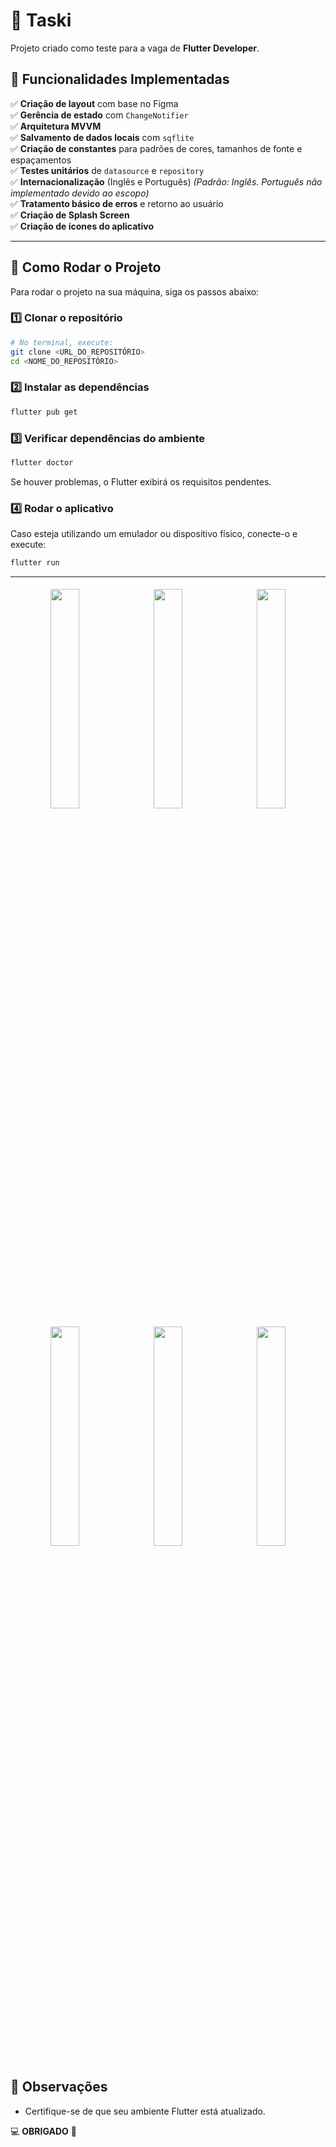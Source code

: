 # 📝 Taski

Projeto criado como teste para a vaga de **Flutter Developer**.

## 📌 Funcionalidades Implementadas

✅ **Criação de layout** com base no Figma  
✅ **Gerência de estado** com `ChangeNotifier`  
✅ **Arquitetura MVVM**  
✅ **Salvamento de dados locais** com `sqflite`  
✅ **Criação de constantes** para padrões de cores, tamanhos de fonte e espaçamentos  
✅ **Testes unitários** de `datasource` e `repository`  
✅ **Internacionalização** (Inglês e Português) *(Padrão: Inglês. Português não implementado devido ao escopo)*  
✅ **Tratamento básico de erros** e retorno ao usuário  
✅ **Criação de Splash Screen**  
✅ **Criação de ícones do aplicativo**  

---

## 🚀 Como Rodar o Projeto

Para rodar o projeto na sua máquina, siga os passos abaixo:

### 1️⃣ Clonar o repositório
```sh
# No terminal, execute:
git clone <URL_DO_REPOSITÓRIO>
cd <NOME_DO_REPOSITÓRIO>
```

### 2️⃣ Instalar as dependências
```sh
flutter pub get
```

### 3️⃣ Verificar dependências do ambiente
```sh
flutter doctor
```
Se houver problemas, o Flutter exibirá os requisitos pendentes.

### 4️⃣ Rodar o aplicativo
Caso esteja utilizando um emulador ou dispositivo físico, conecte-o e execute:
```sh
flutter run
```

---

<p align="center">
  <img src="https://github.com/user-attachments/assets/c810a319-3015-49d9-b1b1-e1bd225ec32b" width="30%" style="margin: 5px;" />
  <img src="https://github.com/user-attachments/assets/c0e1b630-4ccf-4a42-870b-b25471971f1b" width="30%" style="margin: 5px;" />
  <img src="https://github.com/user-attachments/assets/7b9736b9-de6f-4ad9-91e0-35f6552ce1a9" width="30%" style="margin: 5px;" />
  <br>
  <img src="https://github.com/user-attachments/assets/a047a191-b48a-4f25-8cd6-9326a069aec9" width="30%" style="margin: 5px;" />
  <img src="https://github.com/user-attachments/assets/820ea03b-e816-4c1f-8cdb-f033c133836c" width="30%" style="margin: 5px;" />
  <img src="https://github.com/user-attachments/assets/0d2e94c5-1546-4aa6-934b-14d67c33c021" width="30%" style="margin: 5px;" />
</p>


## 📌 Observações
- Certifique-se de que seu ambiente Flutter está atualizado.

💻 **OBRIGADO** 🚀

